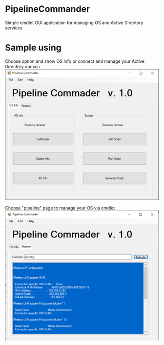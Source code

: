 # PipelineCommander
Simple cmdlet GUI application for managing OS and Active Directory services

# Sample using
Choose option and show OS Info or connect and manage your Active Directory domain
![](PipeLineInfo.PNG)

Choose "pipeline" page to manage your OS via cmdlet
![](PipeLineCommands.PNG)
